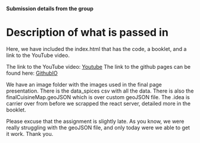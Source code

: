 **Submission details from the group**

Description of what is passed in
===

Here, we have included the index.html that has the code, a booklet, and a link to the YouTube video. 

The link to the YouTube video: [Youtube](https://youtu.be/ywAWuampBNw)
The link to the github pages can be found here: [GithubIO](https://njwood.github.io/final/)

We have an image folder with the images used in the final page presentation. There is the data_spices csv with all the data. There is also the finalCuisineMap.geoJSON which is over custom geoJSON file. The .idea is carrier over from before we scrapped the react server, detailed more in the booklet.


Please excuse that the assignment is slightly late. As you know, we were really struggling with the geoJSON file, and only today were we able to get it work. Thank you.
